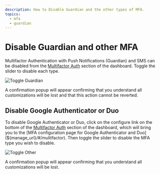 ```yaml
---
description: How to Disable Guardian and the other types of MFA.
topics:
  - mfa
  - guardian
---
```

# Disable Guardian and other MFA

Multifactor Authentication with Push Notifications (Guardian) and SMS can be disabled from the [Multifactor Auth](${manage_url}/#/guardian) section of the dashboard. Toggle the slider to disable each type.

![Toggle Guardian](/media/articles/mfa/disable-guardian.png)

A confirmation popup will appear confirming that you understand all customizations will be lost and that this action cannot be reverted.

## Disable Google Authenticator or Duo

To disable Google Authenticator or Duo, click on the configure link on the bottom of the [Multifactor Auth](${manage_url}/#/guardian) section of the dashboard, which will bring you to the [MFA configuration page for Google Authenticator and Duo](${manage_url}/#/multifactor). Then toggle the slider to disable the MFA type you wish to disable.

![Toggle Other](/media/articles/mfa/disable-google-auth-duo.png)

A confirmation popup will appear confirming that you understand all customizations will be lost.
